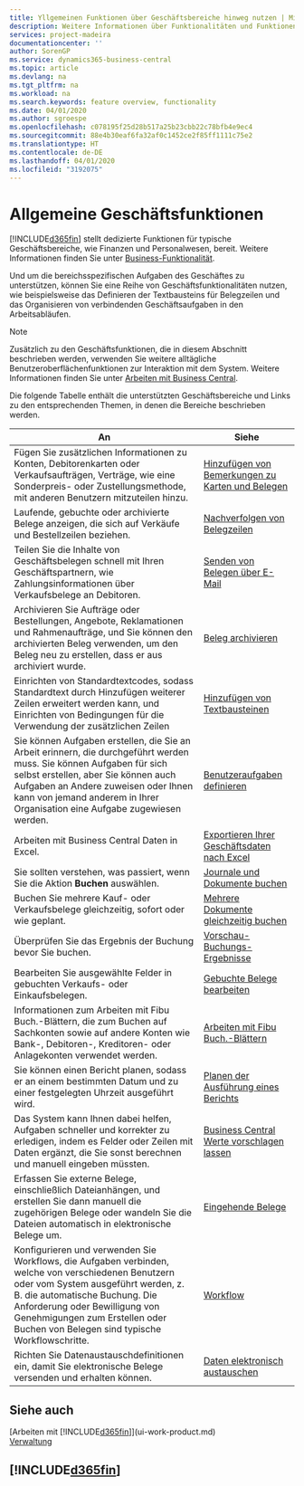 ```yaml
---
title: Yllgemeinen Funktionen über Geschäftsbereiche hinweg nutzen | Microsoft Docs
description: Weitere Informationen über Funktionalitäten und Funktionen, die über Geschäftsbereiche hinweg in Business Central verwendet werden.
services: project-madeira
documentationcenter: ''
author: SorenGP
ms.service: dynamics365-business-central
ms.topic: article
ms.devlang: na
ms.tgt_pltfrm: na
ms.workload: na
ms.search.keywords: feature overview, functionality
ms.date: 04/01/2020
ms.author: sgroespe
ms.openlocfilehash: c078195f25d28b517a25b23cbb22c78bfb4e9ec4
ms.sourcegitcommit: 88e4b30eaf6fa32af0c1452ce2f85ff1111c75e2
ms.translationtype: HT
ms.contentlocale: de-DE
ms.lasthandoff: 04/01/2020
ms.locfileid: "3192075"
---
```

# <a name="general-business-functionality"></a>Allgemeine Geschäftsfunktionen
[!INCLUDE[d365fin](includes/d365fin_md.md)] stellt dedizierte Funktionen für typische Geschäftsbereiche, wie Finanzen und Personalwesen, bereit. Weitere Informationen finden Sie unter [Business-Funktionalität](across-business-functionality.md).

Und um die bereichsspezifischen Aufgaben des Geschäftes zu unterstützen, können Sie eine Reihe von Geschäftsfunktionalitäten nutzen, wie beispielsweise das Definieren der Textbausteins für Belegzeilen und das Organisieren von verbindenden Geschäftsaufgaben in den Arbeitsabläufen.

> [!NOTE]
> Zusätzlich zu den Geschäftsfunktionen, die in diesem Abschnitt beschrieben werden, verwenden Sie weitere alltägliche Benutzeroberflächenfunktionen zur Interaktion mit dem System. Weitere Informationen finden Sie unter [Arbeiten mit Business Central](ui-work-product.md).

Die folgende Tabelle enthält die unterstützten Geschäftsbereiche und Links zu den entsprechenden Themen, in denen die Bereiche beschrieben werden.

| An | Siehe |
| --- | --- |
|Fügen Sie zusätzlichen Informationen zu Konten, Debitorenkarten oder Verkaufsaufträgen, Verträge, wie eine Sonderpreis- oder Zustellungsmethode, mit anderen Benutzern mitzuteilen hinzu.|[Hinzufügen von Bemerkungen zu Karten und Belegen](across-how-use-comments.md)|
|Laufende, gebuchte oder archivierte Belege anzeigen, die sich auf Verkäufe und Bestellzeilen beziehen.|[Nachverfolgen von Belegzeilen](across-how-to-track-document-lines.md)|
| Teilen Sie die Inhalte von Geschäftsbelegen schnell mit Ihren Geschäftspartnern, wie Zahlungsinformationen über Verkaufsbelege an Debitoren. |[Senden von Belegen über E-Mail](ui-how-send-documents-email.md) |
|Archivieren Sie Aufträge oder Bestellungen, Angebote, Reklamationen und Rahmenaufträge, und Sie können den archivierten Beleg verwenden, um den Beleg neu zu erstellen, dass er aus archiviert wurde.|[Beleg archivieren](across-how-to-archive-documents.md)|
| Einrichten von Standardtextcodes, sodass Standardtext durch Hinzufügen weiterer Zeilen erweitert werden kann, und Einrichten von Bedingungen für die Verwendung der zusätzlichen Zeilen |[Hinzufügen von Textbausteinen](ui-how-define-ext-text.md) |
|Sie können Aufgaben erstellen, die Sie an Arbeit erinnern, die durchgeführt werden muss. Sie können Aufgaben für sich selbst erstellen, aber Sie können auch Aufgaben an Andere zuweisen oder Ihnen kann von jemand anderem in Ihrer Organisation eine Aufgabe zugewiesen werden.|[Benutzeraufgaben definieren](across-user-tasks.md)|
|Arbeiten mit Business Central Daten in Excel.|[Exportieren Ihrer Geschäftsdaten nach Excel](about-export-data.md)|
|Sie sollten verstehen, was passiert, wenn Sie die Aktion **Buchen** auswählen.|[Journale und Dokumente buchen](ui-post-documents-journals.md)|
|Buchen Sie mehrere Kauf- oder Verkaufsbelege gleichzeitig, sofort oder wie geplant.|[Mehrere Dokumente gleichzeitig buchen](ui-batch-posting.md)|  
|Überprüfen Sie das Ergebnis der Buchung bevor Sie buchen.|[Vorschau-Buchungs-Ergebnisse](ui-how-preview-post-results.md)|
|Bearbeiten Sie ausgewählte Felder in gebuchten Verkaufs- oder Einkaufsbelegen.|[Gebuchte Belege bearbeiten](across-edit-posted-document.md)|
|Informationen zum Arbeiten mit Fibu Buch.-Blättern, die zum Buchen auf Sachkonten sowie auf andere Konten wie Bank-, Debitoren-, Kreditoren- oder Anlagekonten verwendet werden. |[Arbeiten mit Fibu Buch.-Blättern](ui-work-general-journals.md) |
| Sie können einen Bericht planen, sodass er an einem bestimmten Datum und zu einer festgelegten Uhrzeit ausgeführt wird. |[Planen der Ausführung eines Berichts](ui-work-report.md#ScheduleReport) |
|Das System kann Ihnen dabei helfen, Aufgaben schneller und korrekter zu erledigen, indem es Felder oder Zeilen mit Daten ergänzt, die Sie sonst berechnen und manuell eingeben müssten.|[Business Central Werte vorschlagen lassen](ui-let-system-suggest-values.md)|
|Erfassen Sie externe Belege, einschließlich Dateianhängen, und erstellen Sie dann manuell die zugehörigen Belege oder wandeln Sie die Dateien automatisch in elektronische Belege um.|[Eingehende Belege](across-income-documents.md)|
|Konfigurieren und verwenden Sie Workflows, die Aufgaben verbinden, welche von verschiedenen Benutzern oder vom System ausgeführt werden, z. B. die automatische Buchung. Die Anforderung oder Bewilligung von Genehmigungen zum Erstellen oder Buchen von Belegen sind typische Workflowschritte.|[Workflow](across-workflow.md)|
| Richten Sie Datenaustauschdefinitionen ein, damit Sie elektronische Belege versenden und erhalten können. |[Daten elektronisch austauschen](across-data-exchange.md) |

## <a name="see-also"></a>Siehe auch
[Arbeiten mit [!INCLUDE[d365fin](includes/d365fin_md.md)]](ui-work-product.md)  
[Verwaltung](admin-setup-and-administration.md)

## [!INCLUDE[d365fin](includes/free_trial_md.md)]  

